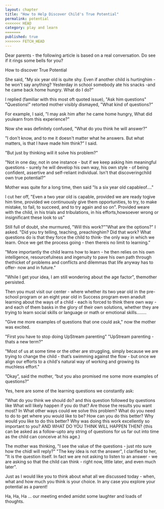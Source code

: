```yaml
---
layout: chapter
title: "How to Help Discover Child's True Potential"
permalink: potential
<<<<<<< HEAD
category: play and learn
=======
published: true
>>>>>>> FETCH_HEAD
---
```


Dear parents - the following article is based on a real conversation. Do see if it rings some bells for you?

How to discover True Potential

She said, "My six year old is quite shy. Even if another child is hurtinghim - he won't say anything? Yesterday in school somebody ate his snacks -and he came back home hungry. What do I do?”

I replied (familiar with this most oft quoted issue), "Ask him questions"
"Questions!" retorted mother visibly dismayed, "What kind of questions?”

For example, I said, "I may ask him after he came home hungry, What did youlearn from this experience?"

Now she was definitely confused, "What do you think he will answer?"

"I don't know, and to me it doesn't matter what he answers. But what matters, is that I have made him think?” I said.

"But just by thinking will it solve his problem?"

"Not in one day, not in one instance - but if we keep asking him meaningful questions - surely he will develop his own way, his own style - of being confident, assertive and self-reliant individual. Isn't that discoveringchild own true potential?"

Mother was quite for a long time, then said "Is a six year old capableof...."

I cut her off, "Even a two year old is capable, provided we are ready togive him time, provided we continuously give them opportunities, to try, to  make mistake, to fail, to succeed, and to try again and so on". Provided weare with the child, in his trials and tribulations, in his efforts,howsoever wrong or insignificant these look to us"

Still full of doubt, she murmured, "Will this work?""What are the options?" I asked. "Did you try telling, teaching, preachinghim? Did that work? What questions do is that they force the child to think- the only way in which we learn. Once we get the process going - then thereis no limit to learning.”

"More importantly the child learns how to learn - he then relies on his own intelligence, resourcefulness and ingenuity to pave his own path through thethicket of problems and conflicts and dilemmas that life anyway has to offer- now and in future."

"While I get your idea, I am still wondering about the age factor", themother persisted.

Then you must visit our center - where whether its two year old in the pre-school program or an eight year old in Success program even anadult learning about the ways of a child - each is forced to think there own way - and each of them basks in the glory of their own solutions, whether they are trying to learn social skills or language or math or emotional skills........

"Give me more examples of questions that one could ask," now the mother was excited.

"First you have to stop doing UpStream parenting"
"UpStream parenting - thats a new term?"

"Most of us at some time or the other are struggling, simply because we are trying to change the child - that’s swimming against the flow - but once we align our efforts to a child's natural way of working and growing its muchless effort."

”Okay”, said the mother, “but you also promised me some more examples of questions?”

Yes, here are some of the learning questions we constantly ask:

"What do you think we should do? and this question followed by questions like
What will likely happen if you do that? Are those the results you want most?
In What other ways could we solve this problem?
What do you need to do to get where you would like to be?
How can you do this better? Why would you like to do this better? Why was doing this work excellently so important to you?
AND WHAT DO YOU THINK WILL HAPPEN THEN? {this can be asked as a follow-upto any string of questions for us far out into time as the child can conceive at his age.}

The mother was thinking, "I see the value of the questions - just nto sure how the chidl will reply?"
"The key idea is not the answer", I clarified to her, "It is the question itself. In fact we are not asking to listen to an answer - we are asking so that the child can think - right now, little later, and even much later".

Just as I would like you to think about what all we discussed today - when, what and how much you think is your choice. In any case you explore your potential as a parent!

Ha, Ha, Ha ... our meeting ended amidst some laughter and loads of thoughts.
